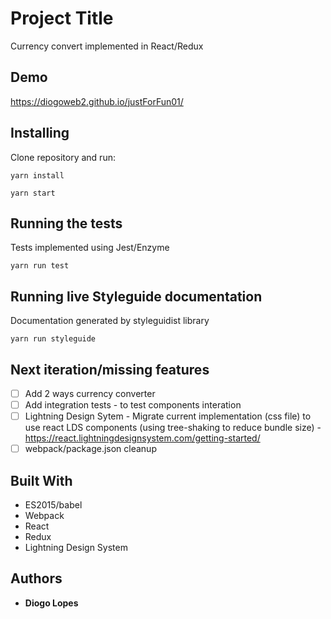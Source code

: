 # Project Title

Currency convert implemented in React/Redux

## Demo

https://diogoweb2.github.io/justForFun01/

## Installing

Clone repository and run:

```
yarn install
```

```
yarn start
```

## Running the tests

Tests implemented using Jest/Enzyme

```
yarn run test
```

## Running live Styleguide documentation

Documentation generated by styleguidist library

```
yarn run styleguide
```

## Next iteration/missing features

* [ ] Add 2 ways currency converter
* [ ] Add integration tests - to test components interation
* [ ] Lightning Design Sytem - Migrate current implementation (css file) to use react LDS components (using tree-shaking to reduce bundle size) - https://react.lightningdesignsystem.com/getting-started/
* [ ] webpack/package.json cleanup

## Built With

* ES2015/babel
* Webpack
* React
* Redux
* Lightning Design System

## Authors

* **Diogo Lopes**

